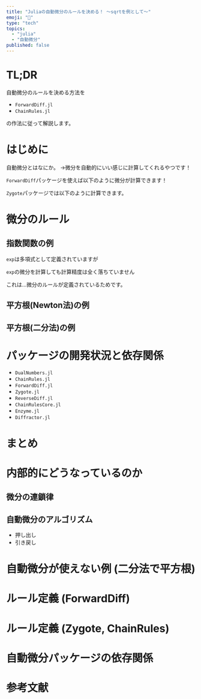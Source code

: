 ```yaml
---
title: "Juliaの自動微分のルールを決める！ 〜sqrtを例として〜"
emoji: "🔗"
type: "tech"
topics:
  - "julia"
  - "自動微分"
published: false
---
```


# TL;DR
自動微分のルールを決める方法を

* `ForwardDiff.jl`
* `ChainRules.jl`

の作法に従って解説します。

# はじめに
自動微分とはなにか。
→微分を自動的にいい感じに計算してくれるやつです！


`ForwardDiff`パッケージを使えば以下のように微分が計算できます！


`Zygote`パッケージでは以下のように計算できます。

# 微分のルール

## 指数関数の例

`exp`は多項式として定義されていますが


`exp`の微分を計算しても計算精度は全く落ちていません


これは...微分のルールが定義されているためです。


## 平方根(Newton法)の例



## 平方根(二分法)の例


# パッケージの開発状況と依存関係

* `DualNumbers.jl`
* `ChainRules.jl`
* `ForwardDiff.jl`
* `Zygote.jl`
* `ReverseDiff.jl`
* `ChainRulesCore.jl`
* `Enzyme.jl`
* `Diffractor.jl`

# まとめ




# 内部的にどうなっているのか
## 微分の連鎖律

## 自動微分のアルゴリズム
* 押し出し
* 引き戻し

# 自動微分が使えない例 (二分法で平方根)


# ルール定義 (ForwardDiff)



# ルール定義 (Zygote, ChainRules)



# 自動微分パッケージの依存関係



# 参考文献
